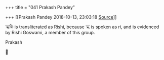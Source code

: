 +++
title = "041 Prakash Pandey"

+++
[[Prakash Pandey	2018-10-13, 23:03:18 [Source](https://groups.google.com/g/bvparishat/c/4I0IFiOEIlU)]]



ऋषिः is transliterated as Rishi, because ऋ is spoken as ri, and is evidenced by Rishi Goswami, a member of this group.

  

Prakash



